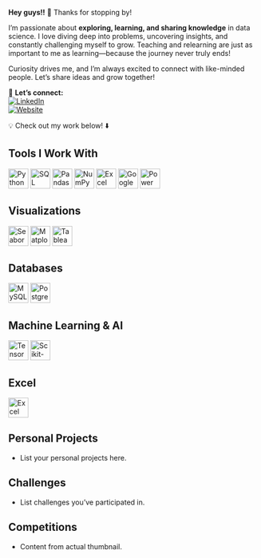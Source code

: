 **Hey guys!!** 👋 Thanks for stopping by!  

I’m passionate about **exploring, learning, and sharing knowledge** in data science. I love diving deep into problems, uncovering insights, and constantly challenging myself to grow. Teaching and relearning are just as important to me as learning—because the journey never truly ends!  

Curiosity drives me, and I’m always excited to connect with like-minded people. Let’s share ideas and grow together!  

📌 **Let’s connect:**  
[![LinkedIn](https://cdn.jsdelivr.net/gh/devicons/devicon/icons/linkedin/linkedin-original.svg)](https://www.linkedin.com/in/abhilashjoseofficial/)  
[![Website](https://cdn.jsdelivr.net/gh/devicons/devicon/icons/chrome/chrome-original.svg)](http://abhilashjose.com/)  

💡 Check out my work below! ⬇️  

## Tools I Work With  

<div align="left">
  <img src="https://cdn.jsdelivr.net/gh/devicons/devicon/icons/python/python-original.svg" height="40" alt="Python logo"  />
  <img src="https://cdn.jsdelivr.net/gh/devicons/devicon/icons/sqlite/sqlite-original.svg" height="40" alt="SQL logo"  />
  <img src="https://cdn.jsdelivr.net/gh/devicons/devicon/icons/pandas/pandas-original.svg" height="40" alt="Pandas logo"  />
  <img src="https://cdn.jsdelivr.net/gh/devicons/devicon/icons/numpy/numpy-original.svg" height="40" alt="NumPy logo"  />
  <img src="https://cdn.jsdelivr.net/gh/devicons/devicon/icons/microsoft/microsoft-original.svg" height="40" alt="Excel logo"  />
  <img src="https://cdn.jsdelivr.net/gh/devicons/devicon/icons/google/google-original.svg" height="40" alt="Google Sheets logo"  />
  <img src="https://cdn.jsdelivr.net/gh/devicons/devicon/icons/powerbi/powerbi-original.svg" height="40" alt="Power BI logo"  />
</div>

## Visualizations  

<div align="left">
  <img src="https://cdn.jsdelivr.net/gh/devicons/devicon/icons/seaborn/seaborn-original.svg" height="40" alt="Seaborn logo"  />
  <img src="https://cdn.jsdelivr.net/gh/devicons/devicon/icons/matplotlib/matplotlib-original.svg" height="40" alt="Matplotlib logo"  />
  <img src="https://cdn.jsdelivr.net/gh/devicons/devicon/icons/tableau/tableau-original.svg" height="40" alt="Tableau logo"  />
</div>

## Databases  

<div align="left">
  <img src="https://cdn.jsdelivr.net/gh/devicons/devicon/icons/mysql/mysql-original.svg" height="40" alt="MySQL logo"  />
  <img src="https://cdn.jsdelivr.net/gh/devicons/devicon/icons/postgresql/postgresql-original.svg" height="40" alt="PostgreSQL logo"  />
</div>

## Machine Learning & AI  

<div align="left">
  <img src="https://cdn.jsdelivr.net/gh/devicons/devicon/icons/tensorflow/tensorflow-original.svg" height="40" alt="TensorFlow logo"  />
  <img src="https://cdn.jsdelivr.net/gh/devicons/devicon/icons/scikit-learn/scikit-learn-original.svg" height="40" alt="Scikit-Learn logo"  />
</div>

## Excel  

<div align="left">
  <img src="https://cdn.jsdelivr.net/gh/devicons/devicon/icons/microsoft/microsoft-original.svg" height="40" alt="Excel logo"  />
</div>

## Personal Projects  

* List your personal projects here.

## Challenges  

* List challenges you’ve participated in.

## Competitions  

* Content from actual thumbnail.
